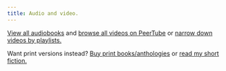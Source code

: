 ```yaml
---
title: Audio and video.
---
```


[View all audiobooks](/posts/tags/audiobook) and [browse all videos on PeerTube](https://spectra.video/a/weirdwriter/videos) or [narrow down videos by playlists.](https://spectra.video/c/robertkingett/video-playlists)

Want print versions instead? [Buy print books/anthologies](/books) or [read my short fiction.](/shorts)